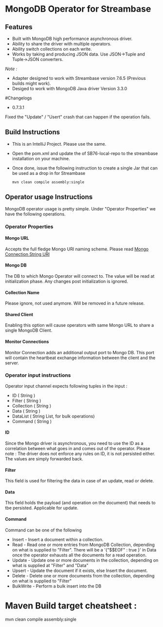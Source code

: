 # MongoDB Operator for Streambase
## Features
* Built with MongoDB high performance asynchronous driver.
* Ability to share the driver with multiple operators. 
* Ability switch collections on each write.
* Works by taking and producing JSON data. Use JSON->Tuple and Tuple->JSON converters.

*Note :*
* Adapter designed to work with Streambase version 7.6.5 (Previous builds might work). 
* Desiged to work with MongoDB Java driver Version 3.3.0


#Changelogs
* 0.7.3.1

Fixed the "Update" / "Usert" crash that can happen if the operation fails.

## Build Instructions
* This is an IntelliJ Project. Please use the same. 
* Open the pom.xml and update the <url> of SB76-local-repo to the streambase installation on your machine.
* Once done, issue the following instruction to create a single Jar that can be used as a drop in for Streambase

    `mvn clean compile assembly:single`

## Operator usage Instructions
MongoDB operator usage is pretty simple. 
Under "Operator Properties" we have the following operations.
### Operator Properties
#### Mongo URL
Accepts the full fledge Mongo URI naming scheme. Please read [Mongo Connection String URI](https://docs.mongodb.com/v3.0/reference/connection-string/)

#### Mongo DB
The DB to which Mongo Operator will connect to. The value will be read at initialization phase. Any changes post initialization is ignored.

#### Collection Name
Please ignore, not used anymore. Will be removed in a future release.

#### Shared Client
Enabling this option will cause operators with same Mongo URL to share a single MongoDB Client.

#### Monitor Connections
Monitor Connection adds an additional output port to Mongo DB. This port will contain the heartbeat exchange information between the client and the server. 

### Operator input instructions
Operator input channel expects following tuples in the input : 
* ID ( String )
* Filter ( String )
* Collection ( String )
* Data ( String )
* DataList ( String List, for bulk operations)
* Command ( String )

#### ID
Since the Mongo driver is asynchronous, you need to use the ID as a correlation between what goes in and comes out of the operator.
Please note : The driver does not enforce any rules on ID, it is not persisted either. The values are simply forwarded back.

#### Filter
This field is used for filtering the data in case of an update, read or delete.

#### Data
This field holds the payload (and operation on the document) that needs to tbe persisted. Applicable for update.

#### Command
Command can be one of the following
* Insert - Insert a document within a collection.
* Read - Read one or more entries from MongoDB Collection, depending on what is supplied to "Filter". There will be a '{"$$EOF" : true }' in Data once the operator exhausts all the documents for a read operation.
* Update - Update one or more documents in the collection, depending on what is supplied at "Filter" and "Data"
* Upsert - Update the document if it exists, else Insert the document.
* Delete - Delete one or more documents from the collection, depending on what is supplied to "Filter"
* BulkWrite - Perform a bulk insert into the DB

# Maven Build target cheatsheet :
mvn clean compile assembly:single
